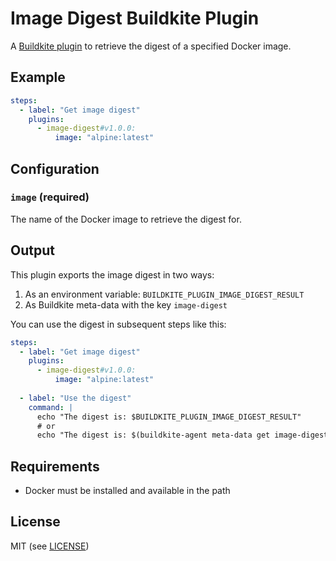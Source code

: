 # Image Digest Buildkite Plugin

A [Buildkite plugin](https://buildkite.com/docs/plugins) to retrieve the digest of a specified Docker image.

## Example

```yaml
steps:
  - label: "Get image digest"
    plugins:
      - image-digest#v1.0.0:
          image: "alpine:latest"
```

## Configuration

### `image` (required)

The name of the Docker image to retrieve the digest for.

## Output

This plugin exports the image digest in two ways:

1. As an environment variable: `BUILDKITE_PLUGIN_IMAGE_DIGEST_RESULT`
2. As Buildkite meta-data with the key `image-digest`

You can use the digest in subsequent steps like this:

```yaml
steps:
  - label: "Get image digest"
    plugins:
      - image-digest#v1.0.0:
          image: "alpine:latest"
          
  - label: "Use the digest"
    command: |
      echo "The digest is: $BUILDKITE_PLUGIN_IMAGE_DIGEST_RESULT"
      # or
      echo "The digest is: $(buildkite-agent meta-data get image-digest)"
```

## Requirements

* Docker must be installed and available in the path

## License

MIT (see [LICENSE](LICENSE))